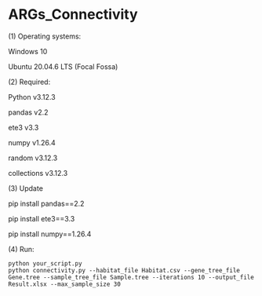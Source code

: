 # ARGs_Connectivity
(1) Operating systems:
   
   Windows 10
   
   Ubuntu 20.04.6 LTS (Focal Fossa)
   
(2) Required:
   
   Python v3.12.3
   
   pandas v2.2
   
   ete3 v3.3
   
   numpy v1.26.4
   
   random v3.12.3
   
   collections v3.12.3

(3) Update

   pip install pandas==2.2
   
   pip install ete3==3.3
   
   pip install numpy==1.26.4

(4) Run:

    python your_script.py
    python connectivity.py --habitat_file Habitat.csv --gene_tree_file Gene.tree --sample_tree_file Sample.tree --iterations 10 --output_file Result.xlsx --max_sample_size 30
